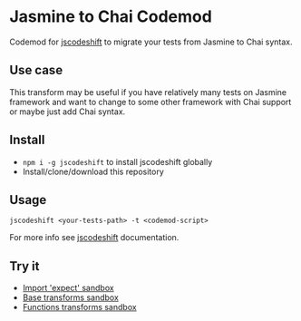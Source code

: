 # Jasmine to Chai Codemod

Codemod for [jscodeshift] to migrate your tests from Jasmine to Chai syntax.

## Use case

This transform may be useful if you have relatively many tests on Jasmine
framework and want to change to some other framework with Chai support or maybe
just add Chai syntax.

## Install

* `npm i -g jscodeshift` to install jscodeshift globally
* Install/clone/download this repository

## Usage

`jscodeshift <your-tests-path> -t <codemod-script>`

For more info see [jscodeshift] documentation.

## Try it

* [Import 'expect' sandbox]
* [Base transforms sandbox]
* [Functions transforms sandbox]

[jscodeshift]: https://github.com/facebook/jscodeshift
[Import 'expect' sandbox]: https://astexplorer.net/#/6H6ni4KCey
[Base transforms sandbox]: https://astexplorer.net/#/iJTkqcTYBm/15
[Functions transforms sandbox]: https://astexplorer.net/#/zIASXvr2Za
